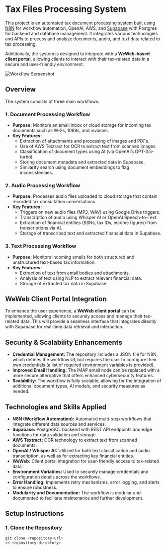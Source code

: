 # Tax Files Processing System

This project is an automated tax document processing system built using [N8N](https://n8n.io/) for workflow automation, OpenAI, AWS, and [Supabase](https://supabase.com/) with Postgres for backend and database management. It integrates various technologies and APIs to process and analyze documents, audio, and text data related to tax processing.

Additionally, the system is designed to integrate with a **WeWeb-based client portal**, allowing clients to interact with their tax-related data in a secure and user-friendly environment.

![Workflow Screenshot](https://github.com/user-attachments/assets/65994784-2bff-4ef5-b966-bf2e0f849af5)

## Overview

The system consists of three main workflows:

### 1. Document Processing Workflow
- **Purpose:** Monitors an email inbox or cloud storage for incoming tax documents such as W-2s, 1099s, and invoices.
- **Key Features:**
  - Extraction of attachments and processing of images and PDFs.
  - Use of AWS Textract for OCR to extract text from scanned images.
  - Classification of document types using AI (via OpenAI’s GPT-3.5-turbo).
  - Storing document metadata and extracted data in Supabase.
  - Similarity search using document embeddings to flag inconsistencies.

### 2. Audio Processing Workflow
- **Purpose:** Processes audio files uploaded to cloud storage that contain recorded tax consultation conversations.
- **Key Features:**
  - Triggers on new audio files (MP3, WAV) using Google Drive triggers.
  - Transcription of audio using Whisper AI or OpenAI Speech-to-Text.
  - Extraction of financial entities (SSNs, tax IDs, income figures) from transcriptions via AI.
  - Storage of transcribed text and extracted financial data in Supabase.

### 3. Text Processing Workflow
- **Purpose:** Monitors incoming emails for both structured and unstructured text-based tax information.
- **Key Features:**
  - Extraction of text from email bodies and attachments.
  - Analysis of text using NLP to extract relevant financial data.
  - Storage of extracted tax data in Supabase.

## WeWeb Client Portal Integration

To enhance the user experience, a **WeWeb client portal** can be implemented, allowing clients to securely access and manage their tax-related data. This will provide a seamless interface that integrates directly with Supabase for real-time data retrieval and interaction.

## Security & Scalability Enhancements

- **Credential Management:** The repository includes a JSON file for N8N, which defines the workflow UI, but requires the user to configure their own credentials (a list of required environment variables is provided).
- **Improved Email Handling:** The IMAP email node can be replaced with a more secure alternative that offers enhanced cybersecurity features.
- **Scalability:** The workflow is fully scalable, allowing for the integration of additional document types, AI models, and security measures as needed.

## Technologies and Skills Applied

- **N8N (Workflow Automation):** Automated multi-step workflows that integrate different data sources and services.
- **Supabase:** PostgreSQL backend with REST API endpoints and edge functions for data validation and storage.
- **AWS Textract:** OCR technology to extract text from scanned documents.
- **OpenAI / Whisper AI:** Utilized for both text classification and audio transcription, as well as for extracting key financial entities.
- **WeWeb:** Client portal integration for user-friendly access to tax-related data.
- **Environment Variables:** Used to securely manage credentials and configuration details across the workflows.
- **Error Handling:** Implements retry mechanisms, error logging, and alerts to ensure robustness.
- **Modularity and Documentation:** The workflow is modular and documented to facilitate maintenance and further development.

## Setup Instructions

### 1. Clone the Repository
```bash
git clone <repository-url>
cd <repository-directory>
